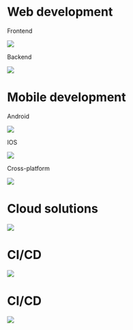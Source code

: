 <h1>Web development</h1>
Frontend
<p>
  <a href="https://skillicons.dev">
    <img src="https://skillicons.dev/icons?i=astro,react,nextjs" />
  </a>
</p>
Backend
<p>
  <a href="https://skillicons.dev">
    <img src="https://skillicons.dev/icons?i=nodejs,bun,typescript,mongodb,redis" />
  </a>
</p>

<h1>Mobile development</h1>
Android
<p>
  <a href="https://skillicons.dev">
    <img src="https://skillicons.dev/icons?i=kotlin,java" />
  </a>
</p>
IOS
<p>
  <a href="https://skillicons.dev">
    <img src="https://skillicons.dev/icons?i=swift" />
  </a>
</p>
Cross-platform
<p>
  <a href="https://skillicons.dev">
    <img src="https://skillicons.dev/icons?i=flutter" />
  </a>
</p>
<h1>Cloud solutions</h1>
<p>
  <a href="https://skillicons.dev">
    <img src="https://skillicons.dev/icons?i=aws,gcp,heroku" />
  </a>
</p>
<h1>CI/CD</h1>
<p>
  <a href="https://skillicons.dev">
    <img src="https://skillicons.dev/icons?i=Jenkins" />
  </a>
</p>

<h1>CI/CD</h1>
<p>
  <a href="https://skillicons.dev">
    <img src="https://skillicons.dev/icons?i=Jenkins" />
  </a>
</p>

